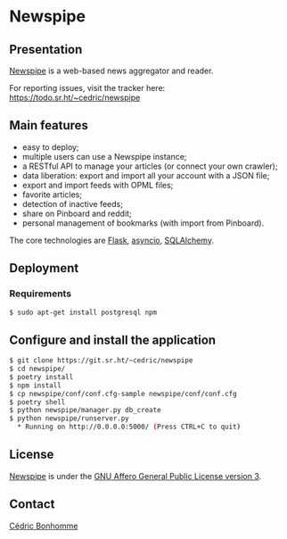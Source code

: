 # Newspipe

## Presentation

[Newspipe](https://git.sr.ht/~cedric/newspipe) is a web-based news
aggregator and reader.

For reporting issues, visit the tracker here:
https://todo.sr.ht/~cedric/newspipe

## Main features

* easy to deploy;
* multiple users can use a Newspipe instance;
* a RESTful API to manage your articles (or connect your own crawler);
* data liberation: export and import all your account with a JSON file;
* export and import feeds with OPML files;
* favorite articles;
* detection of inactive feeds;
* share on Pinboard and reddit;
* personal management of bookmarks (with import from Pinboard).

The core technologies are [Flask](http://flask.pocoo.org),
[asyncio](https://www.python.org/dev/peps/pep-3156/),
[SQLAlchemy](http://www.sqlalchemy.org).


## Deployment

### Requirements

```bash
$ sudo apt-get install postgresql npm
```

##  Configure and install the application

```bash
$ git clone https://git.sr.ht/~cedric/newspipe
$ cd newspipe/
$ poetry install
$ npm install
$ cp newspipe/conf/conf.cfg-sample newspipe/conf/conf.cfg
$ poetry shell
$ python newspipe/manager.py db_create
$ python newspipe/runserver.py
  * Running on http://0.0.0.0:5000/ (Press CTRL+C to quit)
```

## License

[Newspipe](https://git.sr.ht/~cedric/newspipe) is under the
[GNU Affero General Public License version 3](https://www.gnu.org/licenses/agpl-3.0.html).


## Contact

[Cédric Bonhomme](https://www.cedricbonhomme.org)
